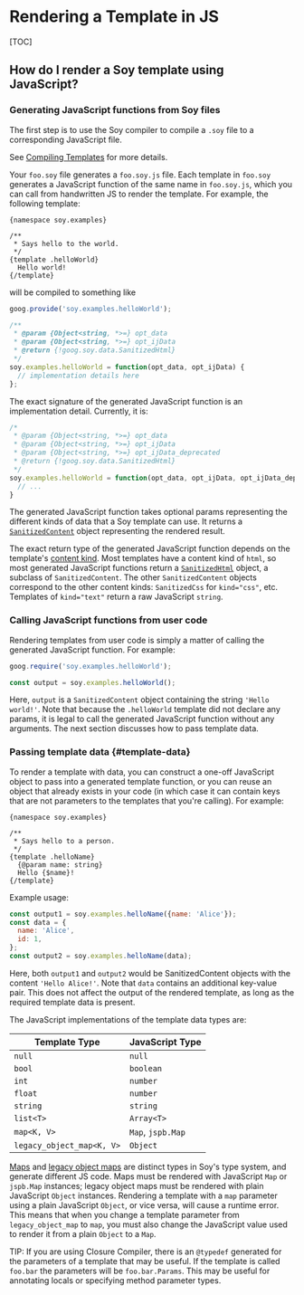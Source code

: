 # Rendering a Template in JS

[TOC]

## How do I render a Soy template using JavaScript?

### Generating JavaScript functions from Soy files

The first step is to use the Soy compiler to compile a `.soy` file to a
corresponding JavaScript file.

See [Compiling Templates](dir.md) for more details.

Your `foo.soy` file generates a `foo.soy.js` file. Each template in `foo.soy`
generates a JavaScript function of the same name in `foo.soy.js`, which you can
call from handwritten JS to render the template. For example, the following
template:

```soy
{namespace soy.examples}

/**
 * Says hello to the world.
 */
{template .helloWorld}
  Hello world!
{/template}
```

will be compiled to something like

```js
goog.provide('soy.examples.helloWorld');

/**
 * @param {Object<string, *>=} opt_data
 * @param {Object<string, *>=} opt_ijData
 * @return {!goog.soy.data.SanitizedHtml}
 */
soy.examples.helloWorld = function(opt_data, opt_ijData) {
  // implementation details here
};
```

The exact signature of the generated JavaScript function is an implementation
detail. Currently, it is:

```js
/*
 * @param {Object<string, *>=} opt_data
 * @param {Object<string, *>=} opt_ijData
 * @param {Object<string, *>=} opt_ijData_deprecated
 * @return {!goog.soy.data.SanitizedHtml}
 */
soy.examples.helloWorld = function(opt_data, opt_ijData, opt_ijData_deprecated) {
  // ...
}
```


The generated JavaScript function takes optional params representing the
different kinds of data that a Soy template can use. It returns a
[`SanitizedContent`][sanitized-content] object representing the rendered result.

The exact return type of the generated JavaScript function depends on the
template's [content kind](security#content_kinds). Most templates have a content
kind of `html`, so most generated JavaScript functions return a
[`SanitizedHtml`][sanitized-html] object, a subclass of `SanitizedContent`. The
other `SanitizedContent` objects correspond to the other content kinds:
`SanitizedCss` for `kind="css"`, etc. Templates of `kind="text"` return a raw
JavaScript `string`.

### Calling JavaScript functions from user code

Rendering templates from user code is simply a matter of calling the generated
JavaScript function. For example:

```js
goog.require('soy.examples.helloWorld');

const output = soy.examples.helloWorld();
```

Here, `output` is a `SanitizedContent` object containing the string `'Hello
world!'`. Note that because the `.helloWorld` template did not declare any
params, it is legal to call the generated JavaScript function without any
arguments. The next section discusses how to pass template data.

### Passing template data {#template-data}

To render a template with data, you can construct a one-off JavaScript object to
pass into a generated template function, or you can reuse an object that already
exists in your code (in which case it can contain keys that are not parameters
to the templates that you're calling). For example:

```soy
{namespace soy.examples}

/**
 * Says hello to a person.
 */
{template .helloName}
  {@param name: string}
  Hello {$name}!
{/template}
```

Example usage:

```js
const output1 = soy.examples.helloName({name: 'Alice'});
const data = {
  name: 'Alice',
  id: 1,
};
const output2 = soy.examples.helloName(data);
```

Here, both `output1` and `output2` would be SanitizedContent objects with the
content `'Hello Alice!'`. Note that `data` contains an additional key-value
pair. This does not affect the output of the rendered template, as long as the
required template data is present.

The JavaScript implementations of the template data types are:

Template Type             | JavaScript Type
------------------------- | -----------------
`null`                    | `null`
`bool`                    | `boolean`
`int`                     | `number`
`float`                   | `number`
`string`                  | `string`
`list<T>`                 | `Array<T>`
`map<K, V>`               | `Map`, `jspb.Map`
`legacy_object_map<K, V>` | `Object`

[Maps](../reference/types#map) and [legacy object
maps](../reference/types#legacy_object_map) are distinct types in Soy's type
system, and generate different JS code. Maps must be rendered with JavaScript
`Map` or `jspb.Map` instances; legacy object maps must be rendered with plain
JavaScript `Object` instances. Rendering a template with a `map` parameter using
a plain JavaScript `Object`, or vice versa, will cause a runtime error. This
means that when you change a template parameter from `legacy_object_map` to
`map`, you must also change the JavaScript value used to render it from a plain
`Object` to a `Map`.

TIP: If you are using Closure Compiler, there is an `@typedef` generated for the
parameters of a template that may be useful. If the template is called `foo.bar`
the parameters will be `foo.bar.Params`. This may be useful for annotating
locals or specifying method parameter types.


<!-- References -->

[sanitized-content]: https://github.com/google/closure-library/blob/master/closure/goog/soy/data.js
[sanitized-html]: https://github.com/google/closure-library/blob/master/closure/goog/soy/data.js

